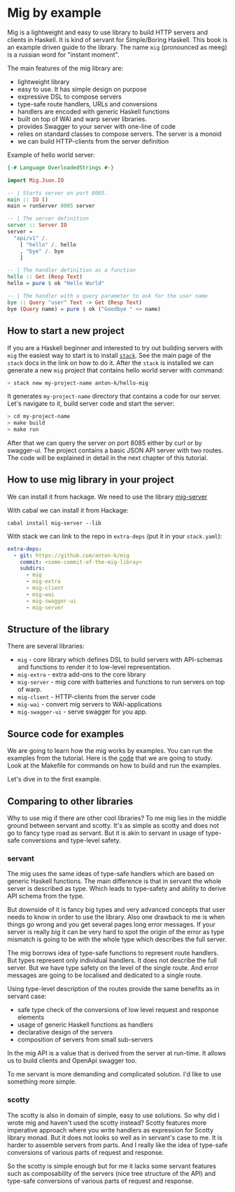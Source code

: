 # Mig by example

Mig is a lightweight and easy to use library to build HTTP servers and clients in Haskell.
It is kind of servant for Simple/Boring Haskell.
This book is an example driven guide to the library.
The name `mig` (pronounced as meeg) is a russian word for "instant moment".

The main features of the mig library are:

* lightweight library
* easy to use. It has simple design on purpose
* expressive DSL to compose servers
* type-safe route handlers, URLs and conversions
* handlers are encoded with generic Haskell functions
* built on top of WAI and warp server libraries.
* provides Swagger to your server with one-line of code
* relies on standard classes to compose servers. The server is a monoid 
* we can build HTTP-clients from the server definition

Example of hello world server:

```haskell
{-# Language OverloadedStrings #-}

import Mig.Json.IO

-- | Starts server on port 8085.
main :: IO ()
main = runServer 8085 server

-- | The server definition
server :: Server IO
server = 
  "api/v1" /. 
    [ "hello" /. hello
    , "bye" /. bye
    ]

-- | The handler definition as a function
hello :: Get (Resp Text)
hello = pure $ ok "Hello World"

-- | The handler with a query parameter to ask for the user name
bye :: Query "user" Text -> Get (Resp Text)
bye (Query name) = pure $ ok ("Goodbye " <> name)
```

## How to start a new project

If you are a Haskell beginner and interested to try out building servers with `mig` 
the easiest way to start is to install [`stack`](https://docs.haskellstack.org/en/stable/).
See the main page of the `stack` docs in the link on how to do it. After the `stack` is installed we can generate a 
new `mig` project that contains hello world server with command:

```bash
> stack new my-project-name anton-k/hello-mig
```

It generates `my-project-name` directory that contains a code for our server.
Let's navigate to it, build server code and start the server:

```bash
> cd my-project-name
> make build
> make run
```

After that we can query the server on port 8085 either by curl or by swagger-ui.
The project contains a basic JSON API server with two routes. The code will be explained
in detail in the next chapter of this tutorial.

## How to use mig library in your project

We can install it from hackage. 
We need to use the library [mig-server](https://hackage.haskell.org/package/mig-server)

With cabal we can install it from Hackage:

```
cabal install mig-server --lib
```

With stack we can link to the repo in `extra-deps` (put it in your `stack.yaml`):

```yaml
extra-deps:
  - git: https://github.com/anton-k/mig
    commit: <some-commit-of-the-mig-libray>
    subdirs:
      - mig
      - mig-extra
      - mig-client
      - mig-wai
      - mig-swagger-ui
      - mig-server
```

## Structure of the library

There are several libraries:

- `mig` - core library which defines DSL to build servers with API-schemas and functions to render it to low-level representation. 
- `mig-extra` - extra add-ons to the core library
- `mig-server` - mig core with batteries and functions to run servers on top of warp.
- `mig-client` - HTTP-clients from the server code
- `mig-wai` - convert mig servers to WAI-applications
- `mig-swagger-ui` - serve swagger for you app.

## Source code for examples

We are going to learn how the mig works by examples.
You can run the examples from the tutorial. Here is the [code](https://github.com/anton-k/mig/tree/main/examples/mig-example-apps#readme) that we are going to study.
Look at the Makefile for commands on how to build and run the examples.

Let's dive in to the first example.

## Comparing to other libraries

Why to use mig if there are other cool libraries?
To me mig lies in the middle ground between servant and scotty.
It's as simple as  scotty and does not go to fancy type road as servant.
But it is akin to servant in usage of type-safe conversions and type-level safety.

### servant

The mig uses the same ideas of type-safe handlers which are based on generic Haskell functions.
The main difference is that in servant the whole server is described as type. 
Which leads to type-safety and ability to derive API schema from the type.

But downside of it is fancy big types and very advanced concepts that user needs to know
in order to use the library. Also one drawback to me is when things go wrong and you get
several pages long error messages. If your server is really big it can be very hard to spot
the origin of the error as type mismatch is going to be with the whole type which describes 
the full server.

The mig borrows idea of type-safe functions to represent route handlers. 
But types represent only individual handlers. It does not describe the full server.
But we have type safety on the level of the single route. And error messages are going
to be localised and dedicated to a single route. 

Using type-level description of the routes provide the same benefits as in servant case:

* safe type check of the conversions of low level request and response elements
* usage of generic Haskell functions as handlers
* declarative design of the servers
* composition of servers from small sub-servers

In the mig API is a value that is derived from the server at run-time. 
It allows us to build clients and OpenApi swagger too.

To me servant is more demanding and complicated solution. I'd like to use 
something more simple.

### scotty

The scotty is also in domain of simple, easy to use solutions. 
So why did I wrote mig and haven't used the scotty instead?
Scotty features more imperative approach where you write handlers as 
expression for Scotty library monad. But it does not looks so well as in servant's case to me.
It is harder to assemble servers from parts. And I really like the idea of type-safe
conversions of various parts of request and response. 

So the scotty is simple enough but for me it lacks some servant features
such as composability of the servers (nice tree structure of the API)
and type-safe conversions of various parts of request and response.
